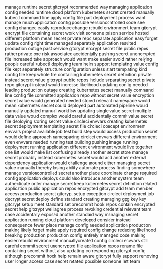 manage runtime secret gitcrypt recommended way managing application config needed runtime cloud platform kubernetes secret created manually kubectl command line apply config file part deployment process want manage much application config possible versioncontrolled code see config changed easily reproduce change rebuild environment team gitcrypt encrypt file containing secret work visit someone prison service hosted different platform mean secret private repo separate application easy forget update config right time managed separately application resulted production outage past service gitcrypt encrypt secret file public repos rather private one risk associated accidentally pushing secret unencrypted file increased take approach would want make easier avoid rather relying people careful kubectl deploying team helm support templating value config file kept separately structure configuration unless start templating kind config file keep whole file containing kubernetes secret definition private instead secret value gitcrypt public repos include separating secret private repo gitcrypt instead would increase likelihood updating config needed leading production outage creating kubernetes secret manually command line config file committed application repo without secret value encryption secret value would generated needed stored relevant namespace would mean kubernetes secret could deployed part automated pipeline would manually updated manual workflow updating single value secret multiple data value would complex would careful accidentally commit value secret file deploying storing secret value circleci envvars creating kubernetes secret deployment templating secret file circleci concept environment envvars project available job test build step would access production secret would define approach namespacing circleci envvars different environment even envvars needed running test building pushing image running deployment running application different environment would live together one list would make list confusing already another secret store manage secret probably instead kubernetes secret would add another external dependency application would challenge around either managing secret value manually thereby losing ability automate process finding somewhere manage versioncontrolled secret another place coordinate change required config application deploys could also introduce another system team authenticate order manage secret keep kubernetes secret definition related application public application repos encrypted gitcrypt add team member access production secret gitcrypt setup exception circleci deployment job decrypt secret deploy define standard creating managing gpg key key gitcrypt setup meet standard set precommit hook repos contain encrypted secret help gitcrypt well agree process revoking credential relevant team case accidentally exposed another standard way managing secret application running cloud platform developed consider instead consequence fewer place manage config needed application production making likely forget make apply required config change reducing likelihood breaking production production config entirely managed code making easier rebuild environment manuallycreated config circleci envvars still careful commit secret unencrypted file application repos rename file containing secret without also updating corresponding gitcrypt config although precommit hook help remain aware gitcrypt fully support removing user longer access case secret rotated possible someone left team